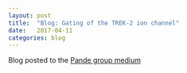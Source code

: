 ```yaml
---
layout: post
title:  "Blog: Gating of the TREK-2 ion channel"
date:   2017-04-11
categories: blog
---
```


Blog posted to the [Pande group medium](https://medium.com/@pandelab/gating-of-the-trek-2-ion-channel-8e486eaebc6b)
